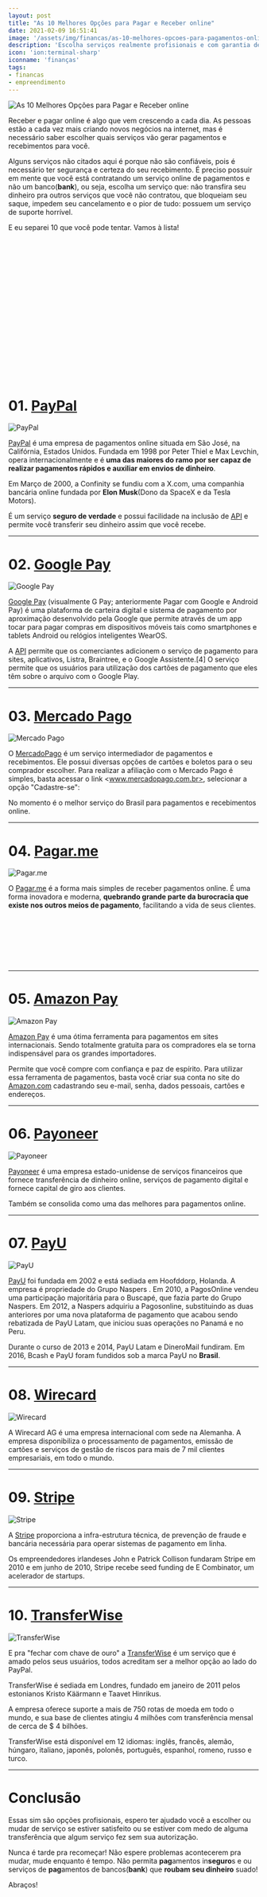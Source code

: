 ```yaml
---
layout: post
title: "As 10 Melhores Opções para Pagar e Receber online"
date: 2021-02-09 16:51:41
image: '/assets/img/financas/as-10-melhores-opcoes-para-pagamentos-online.jpg'
description: 'Escolha serviços realmente profisionais e com garantia de verdade.'
icon: 'ion:terminal-sharp'
iconname: 'finanças'
tags:
- financas
- empreendimento
---
```


![As 10 Melhores Opções para Pagar e Receber online](/assets/img/financas/as-10-melhores-opcoes-para-pagamentos-online.jpg)

Receber e pagar online é algo que vem crescendo a cada dia. As pessoas estão a cada vez mais criando novos negócios na internet, mas é necessário saber escolher quais serviços vão gerar pagamentos e recebimentos para você.

Alguns serviços não citados aqui é porque não são confiáveis, pois é necessário ter segurança e certeza do seu recebimento. É preciso possuir em mente que você está contratando um serviço online de pagamentos e não um banco(**bank**), ou seja, escolha um serviço que: não transfira seu dinheiro pra outros serviços que você não contratou, que bloqueiam seu saque, impedem seu cancelamento e o pior de tudo: possuem um serviço de suporte horrível.

E eu separei 10 que você pode tentar. Vamos à lista!

<!-- QUADRADO -->
<script async src="//pagead2.googlesyndication.com/pagead/js/adsbygoogle.js"></script>
<ins class="adsbygoogle"
style="display:inline-block;width:336px;height:280px"
data-ad-client="ca-pub-2838251107855362"
data-ad-slot="5351066970"></ins>
<script>
(adsbygoogle = window.adsbygoogle || []).push({});
</script>

# 01. [PayPal](https://www.paypal.com/)
![PayPal](/assets/img/financas/paypal.png)

[PayPal](https://www.paypal.com/) é uma empresa de pagamentos online situada em São José, na Califórnia, Estados Unidos. Fundada em 1998 por Peter Thiel e Max Levchin, opera internacionalmente e é **uma das maiores do ramo por ser capaz de realizar pagamentos rápidos e auxiliar em envios de dinheiro**.

Em Março de 2000, a Confinity se fundiu com a X.com, uma companhia bancária online fundada por **Elon Musk**(Dono da SpaceX e da Tesla Motors).

É um serviço **seguro de verdade** e possui facilidade na inclusão de [API](https://pt.wikipedia.org/wiki/Interface_de_programação_de_aplicações) e permite você transferir seu dinheiro assim que você recebe. 

---

# 02. [Google Pay](https://pay.google.com/)
![Google Pay](/assets/img/financas/googlepay.jpg)

[Google Pay](https://pay.google.com/) (visualmente G Pay; anteriormente Pagar com Google e Android Pay) é uma plataforma de carteira digital e sistema de pagamento por aproximação desenvolvido pela Google que permite através de um app tocar para pagar compras em dispositivos móveis tais como smartphones e tablets Android ou relógios inteligentes WearOS.

A [API](https://pt.wikipedia.org/wiki/Interface_de_programação_de_aplicações) permite que os comerciantes adicionem o serviço de pagamento para sites, aplicativos, Listra, Braintree, e o Google Assistente.[4] O serviço permite que os usuários para utilização dos cartões de pagamento que eles têm sobre o arquivo com o Google Play.

---

# 03. [Mercado Pago](https://www.mercadopago.com.br/)
![Mercado Pago](/assets/img/financas/mercadopago.png)

O [MercadoPago](https://www.mercadopago.com.br/) é um serviço intermediador de pagamentos e recebimentos. Ele possui diversas opções de cartões e boletos para o seu comprador escolher. Para realizar a afiliação com o Mercado Pago é simples, basta acessar o link <www.mercadopago.com.br>, selecionar a opção "Cadastre-se":

No momento é o melhor serviço do Brasil para pagamentos e recebimentos online.

---

# 04. [Pagar.me](https://pagar.me/)
![Pagar.me](/assets/img/financas/pagarme.png)

O [Pagar.me](https://pagar.me/) é a forma mais simples de receber pagamentos online. É uma forma inovadora e moderna, **quebrando grande parte da burocracia que existe nos outros meios de pagamento**, facilitando a vida de seus clientes.

<!-- MINI ANÚNCIO -->
<script async src="//pagead2.googlesyndication.com/pagead/js/adsbygoogle.js"></script>
<!-- Games Root -->
<ins class="adsbygoogle"
style="display:inline-block;width:730px;height:95px"
data-ad-client="ca-pub-2838251107855362"
data-ad-slot="5351066970"></ins>
<script>
(adsbygoogle = window.adsbygoogle || []).push({});
</script>

---

# 05. [Amazon Pay](https://pay.amazon.com/)
![Amazon Pay](/assets/img/financas/amazonpay.png)

[Amazon Pay](https://pay.amazon.com/) é uma ótima ferramenta para pagamentos em sites internacionais. Sendo totalmente gratuita para os compradores ela se torna indispensável para os grandes importadores.

Permite que você compre com confiança e paz de espírito. Para utilizar essa ferramenta de pagamentos, basta você criar sua conta no site do [Amazon.com](https://pay.amazon.com/) cadastrando seu e-mail, senha, dados pessoais, cartões e endereços.

---

# 06. [Payoneer](https://www.payoneer.com/)
![Payoneer](/assets/img/financas/payoneer.png)

[Payoneer](https://www.payoneer.com/) é uma empresa estado-unidense de serviços financeiros que fornece transferência de dinheiro online, serviços de pagamento digital e fornece capital de giro aos clientes.

Também se consolida como uma das melhores para pagamentos online.

---

# 07. [PayU](https://brazil.payu.com/)
![PayU](/assets/img/financas/payu.png)

[PayU](https://brazil.payu.com/) foi fundada em 2002 e está sediada em Hoofddorp, Holanda. A empresa é propriedade do Grupo Naspers . Em 2010, a PagosOnline vendeu uma participação majoritária para o Buscapé, que fazia parte do Grupo Naspers. Em 2012, a Naspers adquiriu a Pagosonline, substituindo as duas anteriores por uma nova plataforma de pagamento que acabou sendo rebatizada de PayU Latam, que iniciou suas operações no Panamá e no Peru. 

Durante o curso de 2013 e 2014, PayU Latam e DineroMail fundiram. Em 2016, Bcash e PayU foram fundidos sob a marca PayU no **Brasil**.

<!-- RETANGULO LARGO -->
<script async src="https://pagead2.googlesyndication.com/pagead/js/adsbygoogle.js"></script>
<!-- Informat -->
<ins class="adsbygoogle"
style="display:block"
data-ad-client="ca-pub-2838251107855362"
data-ad-slot="2327980059"
data-ad-format="auto"
data-full-width-responsive="true"></ins>
<script>
(adsbygoogle = window.adsbygoogle || []).push({});
</script>

---

# 08. [Wirecard](https://wirecard.com.br/)
![Wirecard](/assets/img/financas/wirecard.png)

A Wirecard AG é uma empresa internacional com sede na Alemanha. A empresa disponibiliza o processamento de pagamentos, emissão de cartões e serviços de gestão de riscos para mais de 7 mil clientes empresariais, em todo o mundo. 

---

# 09. [Stripe](https://stripe.com/br)
![Stripe](/assets/img/financas/stripe.png)

A [Stripe](https://stripe.com/br) proporciona a infra-estrutura técnica, de prevenção de fraude e bancária necessária para operar sistemas de pagamento em linha.

Os empreendedores irlandeses John e Patrick Collison fundaram Stripe em 2010 e em junho de 2010, Stripe recebe seed funding de E Combinator, um acelerador de startups.

---

# 10. [TransferWise](https://transferwise.com/)
![TransferWise](/assets/img/financas/transferwise.png)

E pra "fechar com chave de ouro" a [TransferWise](https://transferwise.com/) é um serviço que é amado pelos seus usuários, todos acreditam ser a melhor opção ao lado do PayPal.

TransferWise é sediada em Londres, fundado em janeiro de 2011 pelos estonianos Kristo Käärmann e Taavet Hinrikus. 

A empresa oferece suporte a mais de 750 rotas de moeda em todo o mundo, e sua base de clientes atingiu 4 milhões com transferência mensal de cerca de $ 4 bilhões.

TransferWise está disponível em 12 idiomas: inglês, francês, alemão, húngaro, italiano, japonês, polonês, português, espanhol, romeno, russo e turco.

---

# Conclusão
Essas sim são opções profisionais, espero ter ajudado você a escolher ou mudar de serviço se estiver satisfeito ou se estiver com medo de alguma transferência que algum serviço fez sem sua autorização.

Nunca é tarde pra recomeçar! Não espere problemas acontecerem pra mudar, mude enquanto é tempo. Não permita **pag**amentos in**seguro**s e ou serviços de **pag**amentos de bancos(**bank**) que **roubam seu dinheiro** suado!

Abraços!


